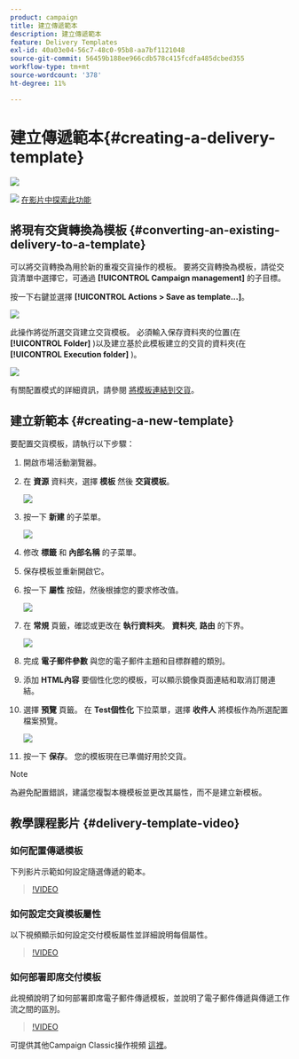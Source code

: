```yaml
---
product: campaign
title: 建立傳遞範本
description: 建立傳遞範本
feature: Delivery Templates
exl-id: 40a03e04-56c7-48c0-95b8-aa7bf1121048
source-git-commit: 56459b188ee966cdb578c415fcdfa485dcbed355
workflow-type: tm+mt
source-wordcount: '378'
ht-degree: 11%

---
```


# 建立傳遞範本{#creating-a-delivery-template}

![](../../assets/common.svg)

![](assets/do-not-localize/how-to-video.png) [在影片中探索此功能](#delivery-template-video)

## 將現有交貨轉換為模板 {#converting-an-existing-delivery-to-a-template}

可以將交貨轉換為用於新的重複交貨操作的模板。 要將交貨轉換為模板，請從交貨清單中選擇它，可通過 **[!UICONTROL Campaign management]** 的子目標。

按一下右鍵並選擇 **[!UICONTROL Actions > Save as template...]**。

![](assets/s_ncs_user_campaign_save_as_scenario.png)

此操作將從所選交貨建立交貨模板。 必須輸入保存資料夾的位置(在 **[!UICONTROL Folder]** )以及建立基於此模板建立的交貨的資料夾(在 **[!UICONTROL Execution folder]** )。

![](assets/s_ncs_user_campaign_save_as_scenario_a.png)

有關配置模式的詳細資訊，請參閱 [將模板連結到交貨](creating-a-delivery-from-a-template.md#linking-the-template-to-a-delivery)。

## 建立新範本 {#creating-a-new-template}

要配置交貨模板，請執行以下步驟：

1. 開啟市場活動瀏覽器。
1. 在 **資源** 資料夾，選擇 **模板** 然後 **交貨模板**。

   ![](assets/delivery_template_1.png)

1. 按一下 **新建** 的子菜單。

   ![](assets/delivery_template_2.png)

1. 修改 **標籤** 和 **內部名稱** 的子菜單。
1. 保存模板並重新開啟它。
1. 按一下 **屬性** 按鈕，然後根據您的要求修改值。

   ![](assets/delivery_template_3.png)

1. 在 **常規** 頁籤，確認或更改在 **執行資料夾**。 **資料夾**, **路由** 的下界。

   ![](assets/delivery_template_4.png)

1. 完成 **電子郵件參數** 與您的電子郵件主題和目標群體的類別。
1. 添加 **HTML內容** 要個性化您的模板，可以顯示鏡像頁面連結和取消訂閱連結。
1. 選擇 **預覽** 頁籤。 在 **Test個性化** 下拉菜單，選擇 **收件人** 將模板作為所選配置檔案預覽。

   ![](assets/delivery_template_5.png)

1. 按一下 **保存**。 您的模板現在已準備好用於交貨。

>[!NOTE]
>
>為避免配置錯誤，建議您複製本機模板並更改其屬性，而不是建立新模板。

## 教學課程影片 {#delivery-template-video}

### 如何配置傳遞模板

下列影片示範如何設定隨選傳遞的範本。

>[!VIDEO](https://video.tv.adobe.com/v/24066?quality=12)

### 如何設定交貨模板屬性

以下視頻顯示如何設定交付模板屬性並詳細說明每個屬性。

>[!VIDEO](https://video.tv.adobe.com/v/24067?quality=12)

### 如何部署即席交付模板

此視頻說明了如何部署即席電子郵件傳遞模板，並說明了電子郵件傳遞與傳遞工作流之間的區別。

>[!VIDEO](https://video.tv.adobe.com/v/24065?quality=12)

可提供其他Campaign Classic操作視頻 [這裡](https://experienceleague.adobe.com/docs/campaign-classic-learn/tutorials/overview.html?lang=zh-Hant)。
